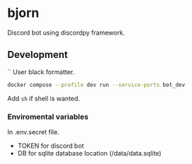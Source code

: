 # bjorn

Discord bot using discordpy framework.

## Development

¨
User black formatter.

```bash
docker compose --profile dev run --service-ports bot_dev
```

Add `sh` if shell is wanted.

### Enviromental variables

In .env.secret file.

- TOKEN for discord bot
- DB for sqlite database location (/data/data.sqlite)
